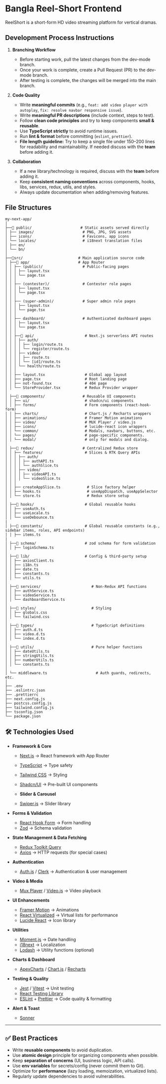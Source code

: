 # Bangla Reel-Short Frontend
ReelShort is a short-form HD video streaming platform for vertical dramas.

## Development Process Instructions

1. **Branching Workflow**
    - Before starting work, pull the latest changes from the dev-mode branch.
    - Once your work is complete, create a Pull Request (PR) to the dev-mode branch.
    - After testing is complete, the changes will be merged into the main branch.

2. **Code Quality**
   - Write **meaningful commits** (e.g., `feat: add video player with autoplay`, `fix: resolve navbar responsive issue`).
   - Write **meaningful PR descriptions** (include context, steps to test).
   - Follow **clean code principles** and try to keep components **small & reusable**.
   - Use **TypeScript strictly** to avoid runtime issues.
   - Run **lint & format** before committing (`eslint`, `prettier`).
   - **File length guideline:** Try to keep a single file under 150–200 lines for readability and maintainability. If needed discuss with the **team** before adding it.

3. **Collaboration**
   - If a new library/technology is required, discuss with the **team** before adding it.
   - Keep **consistent naming conventions** across components, hooks, libs, services, redux, utils, and styles.
   - Always update documentation when adding/removing features.

## File Structures
```
my-next-app/
│
├──📁 public/                      # Static assets served directly
│ ├── images/                      # PNG, JPG, SVG assets
│ ├── icons/                       # Favicons, app icons
│ └── locales/                     # i18next translation files
│ ├── en/
│ └── bn/
│
├──📁src/                         # Main application source code
│ ├──📁 app/                      # App Router
│ │ ├── (public)/                  # Public-facing pages
│ │ │ ├── layout.tsx
│ │ │ └── page.tsx
│ │ │
│ │ ├── (contester)/               # Contester role pages
│ │ │ ├── layout.tsx
│ │ │ └── page.tsx
│ │ │
│ │ ├── (super-admin)/             # Super admin role pages
│ │ │ ├── layout.tsx
│ │ │ └── page.tsx
│ │ │
│ │ ├── dashboard/                 # Authenticated dashboard pages
│ │ │ ├── layout.tsx
│ │ │ └── page.tsx
│ │ │
│ │ ├──📁 api/                       # Next.js serverless API routes
│ │ │ ├── auth/
│ │ │ │ ├── login/route.ts
│ │ │ │ └── register/route.ts
│ │ │ ├── video/
│ │ │ │ ├── route.ts
│ │ │ │ └── [id]/route.ts
│ │ │ └── health/route.ts
│ │ │
│ │ ├── layout.tsx                  # Global app layout
│ │ ├── page.tsx                    # Root landing page
│ │ ├── not-found.tsx               # 404 page
│ │ └── StoreProvider.tsx           # Redux Provider wrapper
│
│ ├──📁 components/                 # Reusable UI components
│ │ ├── ui/                         # shadcn/ui components
│ │ ├── forms/                      # Form components (react-hook-form)
│ │ ├── charts/                     # Chart.js / Recharts wrappers
│ │ ├── animations/                 # Framer Motion animations
│ │ ├── video/                      # MUX Player / video.js
│ │ ├── icons/                      # lucide-react icon wrappers
│ │ └── common/                     # Modals, navbars, buttons, etc.
│ │ └── pages/                      # page-specific components.
│ │ └── modal/                      # only for modals and dialog.
│
│ ├──📁 redux/                      # Centralized Redux store
│ │ ├── features/                   # Slices & RTK Query APIs
│ │ │ ├── auth/
│ │ │ │ ├── authAPI.ts
│ │ │ │ └── authSlice.ts
│ │ │ ├── video/
│ │ │ │ ├── videoAPI.ts
│ │ │ │ └── videoSlice.ts
│ │ │ 
│ │ ├── createAppSlice.ts            # Slice factory helper
│ │ ├── hooks.ts                     # useAppDispatch, useAppSelector
│ │ └── store.ts                     # Redux store setup
│
│ ├──📁 hooks/                       # Global reusable hooks
│ │ ├── useAuth.ts
│ │ ├── useLocale.ts
│ │ └── useDebounce.ts
|
│ ├──📁 constants/                   # Global reusable constants (e.g., sidebar items, roles, API endpoints)
│ │ ├── items.ts
|
│ ├──📁 schema/                      # zod schema for form validation
│ │ ├── loginSchema.ts
│
│ ├──📁 lib/                         # Config & third-party setup
│ │ ├── axiosClient.ts
│ │ ├── i18n.ts
│ │ ├── date.ts
│ │ ├── constants.ts
│ │ └── utils.ts
│
│ ├──📁 services/                       # Non-Redux API functions
│ │ ├── authService.ts
│ │ ├── videoService.ts
│ │ └── dashboardService.ts
│
│ ├──📁 styles/                         # Styling
│ │ ├── globals.css
│ │ └── tailwind.css
│
│ ├──📁 types/                          # TypeScript definitions
│ │ ├── auth.d.ts
│ │ ├── video.d.ts
│ │ └── index.d.ts
│
│ ├──📁 utils/                          # Pure helper functions
│ │ ├── dateUtils.ts
│ │ ├── stringUtils.ts
│ │ ├── numberUtils.ts
│ │ └── constants.ts
│
│ └── middleware.ts                      # Auth guards, redirects, etc.
│
├── .env
├── .eslintrc.json
├── .prettierrc
├── next.config.js
├── postcss.config.js
├── tailwind.config.js
├── tsconfig.json
└── package.json

```

## 🛠️ Technologies Used

- **Framework & Core**
  - [Next.js](https://nextjs.org/) → React framework with App Router
  - [TypeScript](https://www.typescriptlang.org/) → Type safety
  - [Tailwind CSS](https://tailwindcss.com/) → Styling
  - [Shadcn/UI](https://ui.shadcn.com/) → Pre-built UI components

  - **Slider & Carousel**
  - [Swiper.js](https://swiperjs.com/) → Slider library 

- **Forms & Validation**
  - [React Hook Form](https://react-hook-form.com/) → Form handling
  - [Zod](https://zod.dev/) → Schema validation

- **State Management & Data Fetching**
  - [Redux Toolkit Query](https://redux-toolkit.js.org/rtk-query/overview)
  - [Axios](https://axios-http.com/) → HTTP requests (for special cases)

- **Authentication**
  - [Auth.js](https://authjs.dev/) / [Clerk](https://clerk.com/) → Authentication & user management

- **Video & Media**
  - [Mux Player](https://docs.mux.com/docs/mux-player) / [Video.js](https://videojs.com/) → Video playback

- **UI Enhancements**
  - [Framer Motion](https://www.framer.com/motion/) → Animations
  - [React Virtualized](https://bvaughn.github.io/react-virtualized/) → Virtual lists for performance
  - [Lucide React](https://lucide.dev/) → Icon library

- **Utilities**
  - [Moment.js](https://momentjs.com/) → Date handling
  - [i18next](https://www.i18next.com/) → Localization
  - [Lodash](https://lodash.com/) → Utility functions (optional)

- **Charts & Dashboard**
  - [ApexCharts](https://apexcharts.com/) / [Chart.js](https://www.chartjs.org/) / [Recharts](https://recharts.org/)

- **Testing & Quality**
  - [Jest](https://jestjs.io/) / [Vitest](https://vitest.dev/) → Unit testing
  - [React Testing Library](https://testing-library.com/docs/react-testing-library/intro/)
  - [ESLint](https://eslint.org/) + [Prettier](https://prettier.io/) → Code quality & formatting

- **Alert & Toast**
  - [Sonner](https://npmjs.com/package/sonner)

---

## ✅ Best Practices

- Write **reusable components** to avoid duplication.  
- Use **atomic design** principle for organizing components when possible.  
- Keep **separation of concerns** (UI, business logic, API calls).  
- Use **env variables** for secrets/config (never commit them to Git).  
- Optimize for **performance** (lazy loading, memoization, virtualized lists).  
- Regularly update dependencies to avoid vulnerabilities.  

